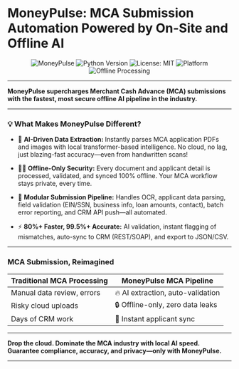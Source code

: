 # MoneyPulse: MCA Submission Automation Powered by On-Site and Offline AI

<div align="center">

![MoneyPulse](https://img.shields.io/badge/AI-Powered%20Offline%20MCA%20Automation-0078D4?style=for-the-badge)
![Python Version](https://img.shields.io/badge/python-3.9%2B-blue.svg?style=flat-square)
![License: MIT](https://img.shields.io/badge/License-MIT-green.svg?style=flat-square)
![Platform](https://img.shields.io/badge/platform-Windows-lightgrey.svg?style=flat-square)
![Offline Processing](https://img.shields.io/badge/processing-100%25%20Offline-brightgreen.svg?style=flat-square)

</div>

---

**MoneyPulse supercharges Merchant Cash Advance (MCA) submissions with the fastest, most secure offline AI pipeline in the industry.**

---

### 💡 What Makes MoneyPulse Different?

- 🧠 **AI-Driven Data Extraction:** Instantly parses MCA application PDFs and images with local transformer-based intelligence. No cloud, no lag, just blazing-fast accuracy—even from handwritten scans!

- 🕵️‍♂️ **Offline-Only Security:** Every document and applicant detail is processed, validated, and synced 100% offline. Your MCA workflow stays private, every time.

- 🤖 **Modular Submission Pipeline:** Handles OCR, applicant data parsing, field validation (EIN/SSN, business info, loan amounts, contact), batch error reporting, and CRM API push—all automated.

- ⚡ **80%+ Faster, 99.5%+ Accurate:** AI validation, instant flagging of mismatches, auto-sync to CRM (REST/SOAP), and export to JSON/CSV.

---

### MCA Submission, Reimagined

| Traditional MCA Processing | MoneyPulse MCA Pipeline |
|---------------------------|------------------------------------|  
| Manual data review, errors | 🔥 AI extraction, auto-validation|
| Risky cloud uploads        | 🔒 Offline-only, zero data leaks |
| Days of CRM work           | 🚀 Instant applicant sync        |

---

**Drop the cloud. Dominate the MCA industry with local AI speed. Guarantee compliance, accuracy, and privacy—only with MoneyPulse.**

---
